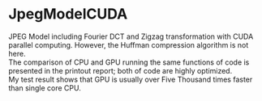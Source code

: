 # JpegModelCUDA
JPEG Model including Fourier DCT and Zigzag transformation with CUDA parallel computing.
However, the Huffman compression algorithm is not here.<br>
The comparison of CPU and GPU running the same functions of code is presented in the printout report; both of code are highly optimized.<br>
My test result shows that GPU is usually over Five Thousand times faster than single core CPU.
